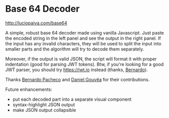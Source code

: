 # Base 64 Decoder

http://luciopaiva.com/base64

A simple, robust base 64 decoder made using vanilla Javascript. Just paste the encoded
string in the left panel and see the output in the right panel. If the input has any invalid characters, they will be
used to split the input into smaller parts and the algorithm will try to decode them separately.

Moreover, if the output is valid JSON, the script will format it with proper indentation (good for parsing JWT tokens). Btw, if you're looking for a good JWT parser, you should try https://jwt.io instead (thanks, [Bernardo](https://github.com/bernardopacheco)).

Thanks [Bernardo Pacheco](https://github.com/bernardopacheco) and [Daniel Gouvêa](https://github.com/danielgouvea) for their contributions.

Future enhancements:

- put each decoded part into a separate visual component
- syntax-highlight JSON output
- make JSON output collapsible
